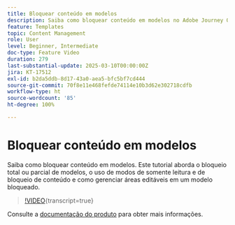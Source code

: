 ```yaml
---
title: Bloquear conteúdo em modelos
description: Saiba como bloquear conteúdo em modelos no Adobe Journey Optimizer (AJO). Este tutorial aborda o bloqueio total ou parcial de modelos, o uso de modos de somente leitura e de bloqueio de conteúdo e como gerenciar áreas editáveis em um modelo bloqueado.
feature: Templates
topic: Content Management
role: User
level: Beginner, Intermediate
doc-type: Feature Video
duration: 279
last-substantial-update: 2025-03-10T00:00:00Z
jira: KT-17512
exl-id: b2da5ddb-8d17-43a0-aea5-bfc5bf7cd444
source-git-commit: 70f8e11e468fefde74114e10b3d62e302718cdfb
workflow-type: ht
source-wordcount: '85'
ht-degree: 100%

---
```


# Bloquear conteúdo em modelos

Saiba como bloquear conteúdo em modelos. Este tutorial aborda o bloqueio total ou parcial de modelos, o uso de modos de somente leitura e de bloqueio de conteúdo e como gerenciar áreas editáveis em um modelo bloqueado.

>[!VIDEO](https://video.tv.adobe.com/v/3451612/?learn=on&enablevpops&captions=por_br){transcript=true}

Consulte a [documentação do produto](https://experienceleague.adobe.com/pt-br/docs/journey-optimizer/using/content-management/content-templates/content-locking) para obter mais informações.
